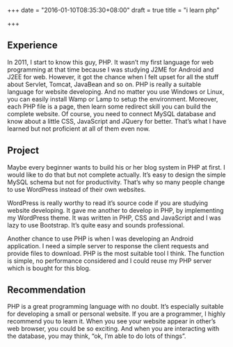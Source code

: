 +++
date = "2016-01-10T08:35:30+08:00"
draft = true
title = "i learn php"

+++



## Experience

In 2011, I start to know this guy, PHP. It wasn’t my first language for web programming at that time because I was studying J2ME for Android and J2EE for web. However, it got the chance when I felt upset for all the stuff about Servlet, Tomcat, JavaBean and so on. PHP is really a suitable language for website developing. And no matter you use Windows or Linux, you can easily install Wamp or Lamp to setup the environment. Moreover, each PHP file is a page, then learn some redirect skill you can build the complete website. Of course, you need to connect MySQL database and know about a little CSS, JavaScript and JQuery for better. That’s what I have learned but not proficient at all of them even now.

## Project

Maybe every beginner wants to build his or her blog system in PHP at first. I would like to do that but not complete actually. It’s easy to design the simple MySQL schema but not for productivity. That’s why so many people change to use WordPress instead of their own websites.

WordPress is really worthy to read it’s source code if you are studying website developing. It gave me another to develop in PHP, by implementing my WordPress theme. It was written in PHP, CSS and JavaScript and I was lazy to use Bootstrap. It’s quite easy and sounds professional.

Another chance to use PHP is when I was developing an Android application. I need a simple server to response the client requests and provide files to download. PHP is the most suitable tool I think. The function is simple, no performance considered and I could reuse my PHP server which is bought for this blog.

## Recommendation

PHP is a great programming language with no doubt. It’s especially suitable for developing a small or personal website. If you are a programmer, I highly recommend you to learn it. When you see your website appear in other’s web browser, you could be so exciting. And when you are interacting with the database, you may think, “ok, I’m able to do lots of things”.